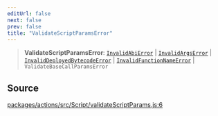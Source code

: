```yaml
---
editUrl: false
next: false
prev: false
title: "ValidateScriptParamsError"
---
```


> **ValidateScriptParamsError**: [`InvalidAbiError`](/reference/tevm/errors/classes/invalidabierror/) \| [`InvalidArgsError`](/reference/tevm/errors/classes/invalidargserror/) \| [`InvalidDeployedBytecodeError`](/reference/tevm/errors/classes/invaliddeployedbytecodeerror/) \| [`InvalidFunctionNameError`](/reference/tevm/errors/classes/invalidfunctionnameerror/) \| `ValidateBaseCallParamsError`

## Source

[packages/actions/src/Script/validateScriptParams.js:6](https://github.com/evmts/tevm-monorepo/blob/main/packages/actions/src/Script/validateScriptParams.js#L6)
